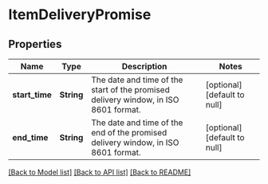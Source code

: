 # ItemDeliveryPromise

## Properties
Name | Type | Description | Notes
------------ | ------------- | ------------- | -------------
**start_time** | **String** | The date and time of the start of the promised delivery window, in ISO 8601 format. | [optional] [default to null]
**end_time** | **String** | The date and time of the end of the promised delivery window, in ISO 8601 format. | [optional] [default to null]

[[Back to Model list]](../README.md#documentation-for-models) [[Back to API list]](../README.md#documentation-for-api-endpoints) [[Back to README]](../README.md)


